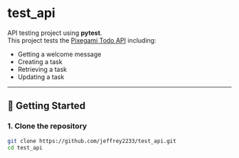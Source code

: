 # test_api

API testing project using **pytest**.  
This project tests the [Pixegami Todo API](https://todo.pixegami.io/) including:

- Getting a welcome message
- Creating a task
- Retrieving a task
- Updating a task

---

## 🚀 Getting Started

### 1. Clone the repository
```bash
git clone https://github.com/jeffrey2233/test_api.git
cd test_api
